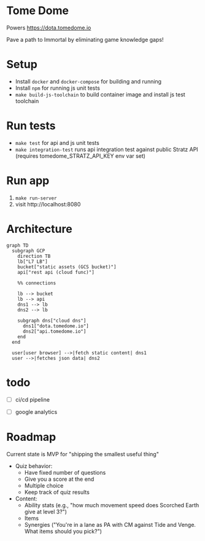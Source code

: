 # Tome Dome
Powers https://dota.tomedome.io

Pave a path to Immortal by eliminating game knowledge gaps!


# Setup
* Install `docker` and `docker-compose` for building and running
* Install `npm` for running js unit tests
* `make build-js-toolchain` to build container image and install js test toolchain


# Run tests
* `make test` for api and js unit tests
* `make integration-test` runs api integration test against public Stratz API (requires tomedome_STRATZ_API_KEY env var set)


# Run app
1. `make run-server`
2. visit http://localhost:8080


# Architecture

```mermaid
graph TD
  subgraph GCP
    direction TB
    lb["L7 LB"]
    bucket["static assets (GCS bucket)"]
    api["rest api (cloud func)"]

    %% connections

    lb --> bucket
    lb --> api
    dns1 --> lb
    dns2 --> lb

    subgraph dns["cloud dns"]
      dns1["dota.tomedome.io"]
      dns2["api.tomedome.io"]
    end
  end
  
  user[user browser] -->|fetch static content| dns1
  user -->|fetches json data| dns2
 ```


# todo
- [ ] ci/cd pipeline
- [ ] google analytics


# Roadmap

Current state is MVP for "shipping the smallest useful thing"

* Quiz behavior:
    * Have fixed number of questions
    * Give you a score at the end
    * Multiple choice
    * Keep track of quiz results
* Content:
    * Ability stats (e.g., "how much movement speed does Scorched Earth give at level 3?")    
    * Items
    * Synergies ("You're in a lane as PA with CM against Tide and Venge. What items should you pick?")